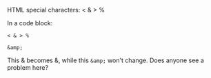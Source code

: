 HTML special characters: \< & \> %

In a code block:

    < & > %

    &amp;

This &amp; becomes &, while this `&amp;` won't change. Does anyone see a
problem here?

